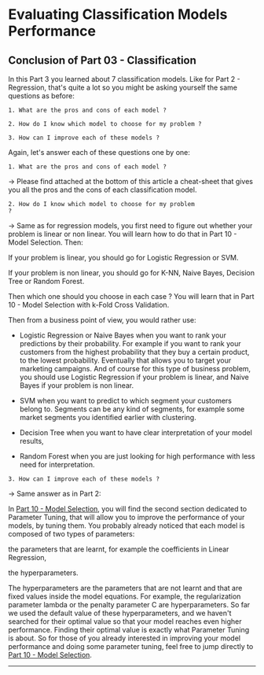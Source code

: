 # Evaluating Classification Models Performance

## Conclusion of Part 03 - Classification

In this Part 3 you learned about 7 classification models. Like for Part 2 - Regression, that's quite a lot so you might be asking yourself the same questions as before:

    1. What are the pros and cons of each model ?

    2. How do I know which model to choose for my problem ?

    3. How can I improve each of these models ?

Again, let's answer each of these questions one by one:

<code>1. What are the pros and cons of each model ?</code>

-> Please find attached at the bottom of this article a cheat-sheet that gives you all the pros and the cons of each classification model.

<code>2. How do I know which model to choose for my problem ?</code>

-> Same as for regression models, you first need to figure out whether your problem is linear or non linear. You will learn how to do that in Part 10 - Model Selection. Then:

If your problem is linear, you should go for Logistic Regression or SVM.

If your problem is non linear, you should go for K-NN, Naive Bayes, Decision Tree or Random Forest.

Then which one should you choose in each case ? You will learn that in Part 10 - Model Selection with k-Fold Cross Validation.

Then from a business point of view, you would rather use:

- Logistic Regression or Naive Bayes when you want to rank your predictions by their probability. For example if you want to rank your customers from the highest probability that they buy a certain product, to the lowest probability. Eventually that allows you to target your marketing campaigns. And of course for this type of business problem, you should use Logistic Regression if your problem is linear, and Naive Bayes if your problem is non linear.

- SVM when you want to predict to which segment your customers belong to. Segments can be any kind of segments, for example some market segments you identified earlier with clustering.

- Decision Tree when you want to have clear interpretation of your model results,

- Random Forest when you are just looking for high performance with less need for interpretation. 

<code>3. How can I improve each of these models ?</code>

-> Same answer as in Part 2: 

In <a href="Section 46 - Part 10 - Model Selection &amp; Boosting">Part 10 - Model Selection</a>, you will find the second section dedicated to Parameter Tuning, that will allow you to improve the performance of your models, by tuning them. You probably already noticed that each model is composed of two types of parameters:

the parameters that are learnt, for example the coefficients in Linear Regression,

the hyperparameters.

The hyperparameters are the parameters that are not learnt and that are fixed values inside the model equations. For example, the regularization parameter lambda or the penalty parameter C are hyperparameters. So far we used the default value of these hyperparameters, and we haven't searched for their optimal value so that your model reaches even higher performance. Finding their optimal value is exactly what Parameter Tuning is about. So for those of you already interested in improving your model performance and doing some parameter tuning, feel free to jump directly to <a href="Section 46 - Part 10 - Model Selection &amp; Boosting
">Part 10 - Model Selection</a>.
<hr>
